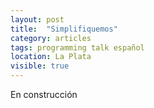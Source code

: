 ```yaml
---
layout: post
title:  "Simplifiquemos"
category: articles
tags: programming talk español
location: La Plata
visible: true
---
```


En construcción
